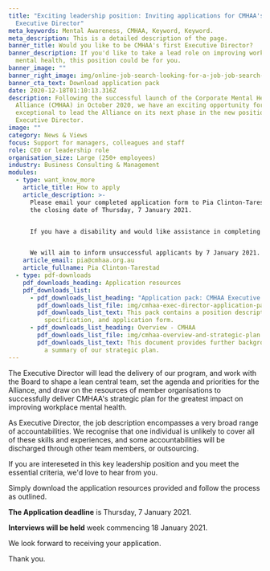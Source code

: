 ```yaml
---
title: "Exciting leadership position: Inviting applications for CMHAA's first
  Executive Director"
meta_keywords: Mental Awareness, CMHAA, Keyword, Keyword.
meta_description: This is a detailed description of the page.
banner_title: Would you like to be CMHAA's first Executive Director?
banner_description: If you'd like to take a lead role on improving workplace
  mental health, this position could be for you.
banner_image: ""
banner_right_image: img/online-job-search-looking-for-a-job-job-search-apply-now-dynamic-workplace-searching-internet_t20_nl4a18.jpg
banner_cta_text: Download application pack
date: 2020-12-18T01:10:13.316Z
description: Following the successful launch of the Corporate Mental Health
  Alliance (CMHAA) in October 2020, we have an exciting opportunity for someone
  exceptional to lead the Alliance on its next phase in the new position of
  Executive Director.
image: ""
category: News & Views
focus: Support for managers, colleagues and staff
role: CEO or leadership role
organisation_size: Large (250+ employees)
industry: Business Consulting & Management
modules:
  - type: want_know_more
    article_title: How to apply
    article_description: >-
      Please email your completed application form to Pia Clinton-Tarestad by
      the closing date of Thursday, 7 January 2021. 


      If you have a disability and would like assistance in completing the form, please contact Pia at least three (3) days before the application is due.


      We will aim to inform unsuccessful applicants by 7 January 2021. 
    article_email: pia@cmhaa.org.au
    article_fullname: Pia Clinton-Tarestad
  - type: pdf-downloads
    pdf_downloads_heading: Application resources
    pdf_downloads_list:
      - pdf_downloads_list_heading: "Application pack: CMHAA Executive Director"
        pdf_downloads_list_file: img/cmhaa-exec-director-application-pack.doc
        pdf_downloads_list_text: This pack contains a position description, person
          specification, and application form.
      - pdf_downloads_list_heading: Overview - CMHAA
        pdf_downloads_list_file: img/cmhaa-overview-and-strategic-plan.pdf
        pdf_downloads_list_text: This document provides further background on CMHAA, and
          a summary of our strategic plan.
---
```

The Executive Director will lead the delivery of our program, and work with the Board to shape a lean central team, set the agenda and priorities for the Alliance, and draw on the resources of member organisations to successfully deliver CMHAA's strategic plan for the greatest impact on improving workplace mental health.

As Executive Director, the job description encompasses a very broad range of accountabilities. We recognise that one individual is unlikely to cover all of these skills and experiences, and some accountabilities will be discharged through other team members, or outsourcing. 

If you are intereseted in this key leadership position and you meet the essential criteria, we'd love to hear from you.

Simply download the application resources provided and follow the process as outlined.

**The Application deadline** is Thursday, 7 January 2021.

**Interviews will be held** week commencing 18 January 2021.

We look forward to receiving your application.

Thank you.